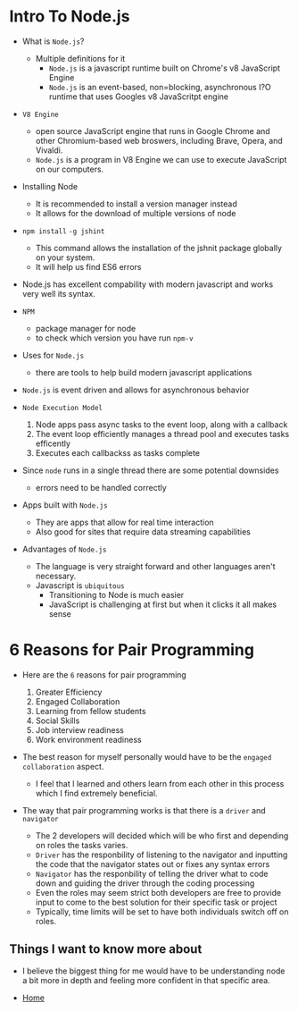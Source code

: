 # Intro To Node.js

- What is `Node.js`?
  - Multiple definitions for it 
    - `Node.js` is a javascript runtime built on Chrome's v8 JavaScript Engine 
    - `Node.js` is an event-based, non=blocking, asynchronous I?O runtime that uses Googles v8 JavaScritpt engine 

- `V8 Engine`
    - open source JavaScript engine that runs in Google Chrome and other Chromium-based web broswers, including Brave, Opera, and Vivaldi. 
    - `Node.js` is a program in V8 Engine we can use to execute JavaScript on our computers. 

- Installing Node
  - It is recommended to install a version manager instead
  - It allows for the download of multiple versions of node 

- `npm install` `-g jshint`
  - This command allows the installation of the jshnit package globally on your system. 
  - It will help us find ES6 errors 


- Node.js has excellent compability with modern javascript and works very well its syntax. 

- `NPM` 
  - package manager for node 
  - to check which version you have run `npm-v`

- Uses for `Node.js`
  - there are tools to help build modern javascript applications 

- `Node.js` is event driven and allows for asynchronous behavior 

- `Node Execution Model`
  1. Node apps pass async tasks to the event loop, along with a callback 
  2. The event loop efficiently manages a thread pool and executes tasks efficently 
  3. Executes each callbackss as tasks complete 

- Since `node` runs in a single thread there are some potential downsides 
  - errors need to be handled correctly

- Apps built with `Node.js`
  - They are apps that allow for real time interaction
  - Also good for sites that require data streaming capabilities 

- Advantages of `Node.js`
  - The language is very straight forward and other languages aren't necessary. 
  - Javascript is `ubiquitous`
    - Transitioning to Node is much easier 
    - JavaScript is challenging at first but when it clicks it all makes sense 


# 6 Reasons for Pair Programming 

- Here are the `6` reasons for pair programming
  1. Greater Efficiency 
  2. Engaged Collaboration 
  3. Learning from fellow students 
  4. Social Skills 
  5. Job interview readiness 
  6. Work environment readiness 

- The best reason for myself personally would have to be the `engaged collaboration` aspect. 
  - I feel that I learned and others learn from each other in this process which I find extremely beneficial. 

- The way that pair programming works is that there is a `driver` and `navigator` 
  - The 2 developers will decided which will be who first and depending on roles the tasks varies. 
  - `Driver` has the responbility of listening to the navigator and inputting the code that the navigator states out or fixes any syntax errors 
  - `Navigator` has the responbility of telling the driver what to code down and guiding the driver through the coding processing 
  - Even the roles may seem strict both developers are free to provide input to come to the best solution for their specific task or project
  - Typically, time limits will be set to have both individuals switch off on roles. 


##  Things I want to know more about 

  - I believe the biggest thing for me would have to be understanding node a bit more in depth and feeling more confident in that specific area. 



* [Home](Code301Notes.md)